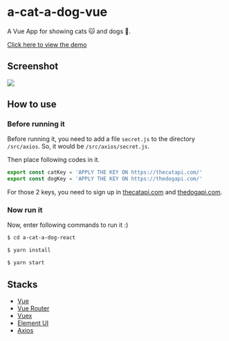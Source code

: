 # a-cat-a-dog-vue

A Vue App for showing cats 🐱 and dogs 🐶.

[Click here to view the demo](https://haixiang6123.github.io/a-cat-a-dog-vue/#/)

## Screenshot

![](https://i.loli.net/2019/04/01/5ca18897ccbe6.png)

## How to use

### Before running it
Before running it, you need to add a file `secret.js` to 
the directory `/src/axios`. So, it would be `/src/axios/secret.js`.

Then place following codes in it.

```typescript
export const catKey = 'APPLY THE KEY ON https://thecatapi.com/'
export const dogKey = 'APPLY THE KEY ON https://thedogapi.com/'
```

For those 2 keys, you need to sign up in [thecatapi.com](https://thecatapi.com/) and [thedogapi.com](https://thedogapi.com/).

### Now run it

Now, enter following commands to run it :)
```bash
$ cd a-cat-a-dog-react

$ yarn install

$ yarn start
```

## Stacks

* [Vue](https://vuejs.org/)
* [Vue Router](https://router.vuejs.org/)
* [Vuex](https://vuex.vuejs.org/)
* [Element UI](http://element.eleme.io/#/en-US)
* [Axios](https://github.com/axios/axios)
